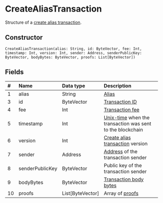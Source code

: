 # CreateAliasTransaction

Structure of a [create alias transaction](/blockchain/transaction-type/alias-transaction.md).

## Constructor

``` ride
CreateAliasTransaction(alias: String, id: ByteVector, fee: Int, timestamp: Int, version: Int, sender: Address, senderPublicKey: ByteVector, bodyBytes: ByteVector, proofs: List[ByteVector])
```

## Fields

| # | Name | Data type | Description |
| :--- | :--- | :--- | :--- |
| 1 | alias | String | [Alias](/blockchain/alias.md) |
| 3 | id | ByteVector | [Transaction ID](/blockchain/transaction.md#transaction-id) |
| 4 | fee | Int | [Transaction fee](/blockchain/transaction-fee.md) |
| 5 | timestamp | Int | [Unix-time](https://ru.wikipedia.org/wiki/Unix-время) when the transaction was sent to the blockchain |
| 6 | version | Int | [Create alias transaction](/blockchain/transaction-type/alias-transaction.md) version |
| 7 | sender | Address | [Address](/blockchain/address.md) of the transaction sender |
| 8 | senderPublicKey | ByteVector | Public key of the transaction sender  |
| 9 | bodyBytes | ByteVector | [Transaction body bytes](/blockchain/transaction-body-bytes.md) |
| 10 | proofs | List[ByteVector] | Array of [proofs](/blockchain/transaction-proof.md) |
